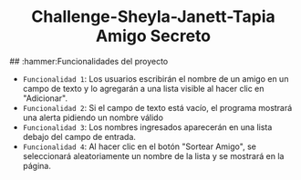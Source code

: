 <h1 align="center"> Challenge-Sheyla-Janett-Tapia Amigo Secreto </h1>
## :hammer:Funcionalidades del proyecto

- `Funcionalidad 1`: Los usuarios escribirán el nombre de un amigo en un campo de texto y lo agregarán a una lista visible al hacer clic en "Adicionar".
- `Funcionalidad 2`: Si el campo de texto está vacío, el programa mostrará una alerta pidiendo un nombre válido
- `Funcionalidad 3`: Los nombres ingresados aparecerán en una lista debajo del campo de entrada.
- `Funcionalidad 4`: Al hacer clic en el botón "Sortear Amigo", se seleccionará aleatoriamente un nombre de la lista y se mostrará en la página.
